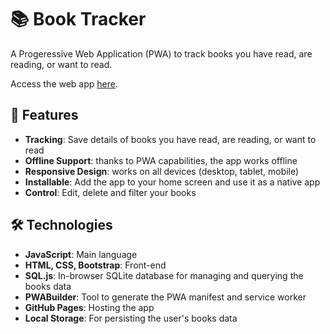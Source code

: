 # 📚 Book Tracker

A Progeressive Web Application (PWA) to track books you have read, are reading, or want to read.

Access the web app [here](https://gabrielzitelli.github.io/book-tracking/).

## 🌟 Features
- **Tracking**: Save details of books you have read, are reading, or want to read
- **Offline Support**: thanks to PWA capabilities, the app works offline
- **Responsive Design**: works on all devices (desktop, tablet, mobile)
- **Installable**: Add the app to your home screen and use it as a native app
- **Control**: Edit, delete and filter your books

## 🛠️ Technologies

- **JavaScript**: Main language
- **HTML, CSS, Bootstrap**: Front-end
- **SQL.js**: In-browser SQLite database for managing and querying the books data
- **PWABuilder**: Tool to generate the PWA manifest and service worker
- **GitHub Pages**: Hosting the app
- **Local Storage**: For persisting the user's books data
